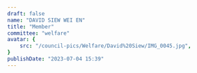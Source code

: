 ```yaml
---
draft: false
name: "DAVID SIEW WEI EN"
title: "Member"
committee: "welfare"
avatar: {
    src: "/council-pics/Welfare/David%20Siew/IMG_0045.jpg",
}
publishDate: "2023-07-04 15:39"
---
```

